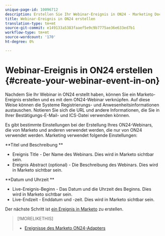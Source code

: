 ```yaml
---
unique-page-id: 10096712
description: Erstellen Sie Ihr Webinar-Ereignis in ON24 - Marketing Docs - Produktdokumentation
title: Webinar-Ereignis in ON24 erstellen
translation-type: tm+mt
source-git-commit: e149133a5383faaef5e9c9b7775ae36e633ed7b1
workflow-type: tm+mt
source-wordcount: '170'
ht-degree: 0%

---
```



# Webinar-Ereignis in ON24 erstellen {#create-your-webinar-event-in-on}

Nachdem Sie Ihr Webinar in ON24 erstellt haben, können Sie ein Marketo-Ereignis erstellen und es mit dem ON24-Webinar verknüpfen. Auf diese Weise können die Systeme Registrierungs- und Anwesenheitsinformationen austauschen. Notieren Sie sich die URL und andere Informationen, die Sie in Ihrer Bestätigungs-E-Mail- und ICS-Datei verwenden können.

Es gibt bestimmte Einstellungen bei der Erstellung Ihres ON24-Webinars, die von Marketo und anderen verwendet werden, die nur von ON24 verwendet werden. Marketing verwendet folgende Einstellungen:

**Titel und Beschreibung **

* Ereignis Title - Der Name des Webinars. Dies wird in Marketo sichtbar sein.
* Ereignis Abstract (optional) - Die Beschreibung des Webinars. Dies wird in Marketo sichtbar sein.

**Datum und Uhrzeit **

* Live-Ereignis-Beginn - Das Datum und die Uhrzeit des Beginns. Dies wird in Marketo sichtbar sein.
* Live-Endzeit - Enddatum und -zeit. Dies wird in Marketo sichtbar sein.

Der nächste Schritt ist [ein Ereignis in Marketo](create-an-event-in-marketo.md) zu erstellen.

>[!MORELIKETHIS]
>
>* [Ereignisse des Marketo ON24-Adapters](understanding-marketo-on24-adapter-events.md)

>



